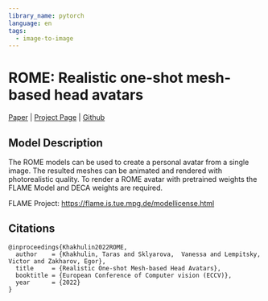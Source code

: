 ```yaml
---
library_name: pytorch
language: en
tags:
  - image-to-image
---
```


# ROME: Realistic one-shot mesh-based head avatars
[Paper](https://arxiv.org/abs/2206.08343) | [Project Page](https://samsunglabs.github.io/rome) | [Github](https://github.com/SamsungLabs/rome)

## Model Description

The ROME models can be used to create a personal avatar from a single image. The resulted meshes can be animated and rendered with photorealistic quality.
To render a ROME avatar with pretrained weights the FLAME Model and DECA weights are required.

FLAME Project: https://flame.is.tue.mpg.de/modellicense.html


## Citations
```
@inproceedings{Khakhulin2022ROME,
  author    = {Khakhulin, Taras and Sklyarova,  Vanessa and Lempitsky, Victor and Zakharov, Egor},
  title     = {Realistic One-shot Mesh-based Head Avatars},
  booktitle = {European Conference of Computer vision (ECCV)},
  year      = {2022}
}
```